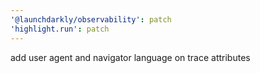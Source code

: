 ```yaml
---
'@launchdarkly/observability': patch
'highlight.run': patch
---
```


add user agent and navigator language on trace attributes
